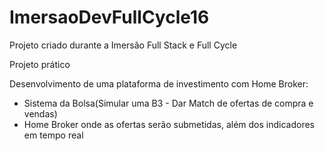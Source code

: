 # ImersaoDevFullCycle16
Projeto criado durante a Imersão Full Stack e Full Cycle

Projeto prático

Desenvolvimento de uma plataforma de investimento com Home Broker:
- Sistema da Bolsa(Simular uma B3 - Dar Match de ofertas de compra e vendas)
- Home Broker onde as ofertas serão submetidas, além dos indicadores em tempo real
  
